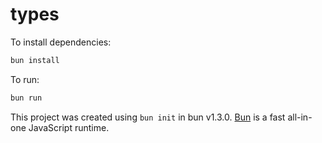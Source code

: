 # types

To install dependencies:

```bash
bun install
```

To run:

```bash
bun run 
```

This project was created using `bun init` in bun v1.3.0. [Bun](https://bun.com) is a fast all-in-one JavaScript runtime.
